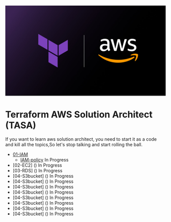 
<p align="center">
  <img src="assets/terraform-aws2.jpeg">
</p>

# Terraform AWS Solution Architect (TASA)

If you want to learn aws solution architect, you need to start it as a code and kill all the topics,So let's stop talking and start rolling the ball.

- [01-IAM](https://github.com/devopshobbies/terraform-aws-solution-architect/tree/main/01-IAM)
  - [IAM-policy]() In Progress
- [02-EC2] () In Progress
- [03-RDS] () In Progress
- [04-S3bucket] () In Progress
- [04-S3bucket] () In Progress
- [04-S3bucket] () In Progress
- [04-S3bucket] () In Progress
- [04-S3bucket] () In Progress
- [04-S3bucket] () In Progress
- [04-S3bucket] () In Progress
- [04-S3bucket] () In Progress